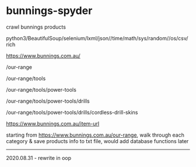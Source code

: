 # bunnings-spyder
crawl bunnings products

python3/BeautifulSoup/selenium/lxml/json//time/math/sys/random//os/csv/rich

https://www.bunnings.com.au/

/our-range

/our-range/tools

/our-range/tools/power-tools

/our-range/tools/power-tools/drills

/our-range/tools/power-tools/drills/cordless-drill-skins

https://www.bunnings.com.au/item-url


starting from https://www.bunnings.com.au/our-range, walk through each category & save products info to txt file, would add database functions later

---------------------------------------------------------
2020.08.31  - rewrite in oop
